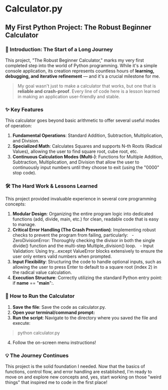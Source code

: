 # Calculator.py
## My First Python Project: The Robust Beginner Calculator
### 🌟 Introduction: The Start of a Long Journey
This project, "The Robust Beginner Calculator," marks my very first completed step into the world of Python programming. While it's a simple console application, its creation represents countless hours of **learning, debugging, and iterative refinement** — and it's a crucial milestone for me.
>My goal wasn't just to make a calculator that works, but one that is **reliable and crash-proof**. Every line of code here is a lesson learned in making an application user-friendly and stable.  
### ✨ Key Features    
This calculator goes beyond basic arithmetic to offer several useful modes of operation:
1. **Fundamental Operations**: Standard Addition, Subtraction, Multiplication, and Division.  
2. **Specialized Math**: Calculates Squares and supports N-th Roots (Radical Values), allowing the user to find square root, cube root, etc.  
3. **Continuous Calculation Modes (Multi-)**: Functions for Multiple Addition, Subtraction, Multiplication, and Division that allow the user to continuously input numbers until they choose to exit (using the "0000" stop code).  
### 🛠 The Hard Work & Lessons Learned
This project provided invaluable experience in several core programming concepts:
1. **Modular Design**: Organizing the entire program logic into dedicated functions (add, divide, main, etc.) for clean, readable code that is easy to manage.
2. **Critical Error Handling (The Crash Prevention)**: Implementing robust checks to prevent the program from failing, particularly:
&nbsp; - ZeroDivisionError: Thoroughly checking the divisor in both the single divide() function and   the multi-step Multiple_division() loop.
&nbsp; - Input Validation: Using try...except ValueError blocks extensively to ensure the user only enters valid numbers when prompted.
3. **Input Flexibility**: Structuring the code to handle optional inputs, such as allowing the user to press Enter to default to a square root (index 2) in the radical value calculation.
4. **Execution Structure**: Correctly utilizing the standard Python entry point: if __name__ == "__main__":.
### 🚀 How to Run the Calculator
1. **Save the file**: Save the code as calculator.py.
2. **Open your terminal/command prompt:**
3. **Run the script**: Navigate to the directory where you saved the file and execute:

> python calculator.py

4. Follow the on-screen menu instructions!
### 💡 The Journey Continues
This project is the solid foundation I needed. Now that the basics of functions, control flow, and error handling are established, I'm ready to move on and explore new concepts and, yes, start working on those "weird things" that inspired me to code in the first place!
